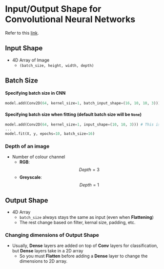 # Input/Output Shape for Convolutional Neural Networks

Refer to this [link](https://towardsdatascience.com/understanding-input-and-output-shapes-in-convolution-network-keras-f143923d56ca).

## Input Shape

- 4D Array of Image
  - `(batch_size, height, width, depth)`

## Batch Size

#### Specifying batch size in CNN

```python
model.add(Conv2D(64, kernel_size=1, batch_input_shape=(16, 10, 10, 3)))
```

#### Specifying batch size when fitting (default batch size will be `None`)

```python
model.add(Conv2D(64, kernel_size=1, input_shape=(10, 10, 3))) # This is not 3D Array! Batch_size is just set to None as default
...
model.fit(X, y, epochs=10, batch_size=16)
```

### Depth of an image

- Number of colour channel
  - **RGB**: $$Depth = 3$$
  - **Greyscale**: $$Depth = 1$$

## Output Shape

- 4D Array 
  - `batch_size` always stays the same as input (even when **Flattening**)
  - The rest change based on filter, kernal size, padding, etc.

### Changing dimensions of Output Shape

- Usually, **Dense** layers are added on top of **Conv** layers for classification, but **Dense** layers take in a 2D array
  - So you must **Flatten** before adding a **Dense** layer to change the dimensions to 2D array.

